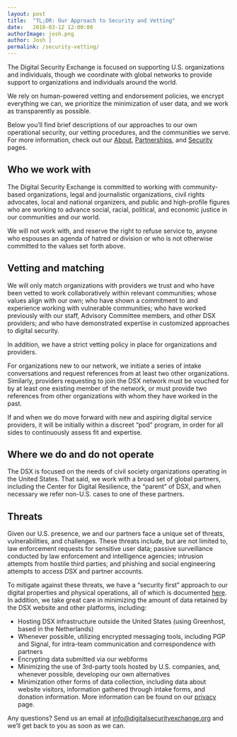 ```yaml
---
layout: post
title:  "TL;DR: Our Approach to Security and Vetting"
date:   2018-03-12 12:00:00
authorImage: josh.png
author: Josh |
permalink: /security-vetting/
---
```

The Digital Security Exchange is focused on supporting U.S. organizations and individuals, though we coordinate with global networks to provide support to organizations and individuals around the world.

We rely on human-powered vetting and endorsement policies, we encrypt everything we can, we prioritize the minimization of user data, and we work as transparently as possible.

Below you’ll find brief descriptions of our approaches to our own operational security, our vetting procedures, and the communities we serve. For more information, check out our [About](/about), [Partnerships](/partnerships), and [Security](/security) pages.  

## Who we work with

The Digital Security Exchange is committed to working with community-based organizations, legal and journalistic organizations, civil rights advocates, local and national organizers, and public and high-profile figures who are working to advance social, racial, political, and economic justice in our communities and our world.

We will not work with, and reserve the right to refuse service to, anyone who espouses an agenda of hatred or division or who is not otherwise committed to the values set forth above.

## Vetting and matching

We will only match organizations with providers we trust and who have been vetted to work collaboratively within relevant communities; whose values align with our own; who have shown a commitment to and experience working with vulnerable communities; who have worked previously with our staff, Advisory Committee members, and other DSX providers; and who have demonstrated expertise in customized approaches to digital security.

In addition, we have a strict vetting policy in place for organizations and providers.

For organizations new to our network, we initiate a series of intake conversations and request references from at least two other organizations. Similarly, providers requesting to join the DSX network must be vouched for by at least one existing member of the network, or must provide two references from other organizations with whom they have worked in the past.

If and when we do move forward with new and aspiring digital service providers, it will be initially within a discreet “pod” program, in order for all sides to continuously assess fit and expertise.


## Where we do and do not operate

The DSX is focused on the needs of civil society organizations operating in the United States. That said, we work with a broad set of global partners, including the Center for Digital Resilience, the “parent” of DSX, and when necessary we refer non-U.S. cases to one of these partners.

## Threats

Given our U.S. presence, we and our partners face a unique set of threats, vulnerabilities, and challenges. These threats include, but are not limited to, law enforcement requests for sensitive user data; passive surveillance conducted by law enforcement and intelligence agencies; intrusion attempts from hostile third parties; and phishing and social engineering attempts to access DSX and partner accounts.

To mitigate against these threats, we have a “security first” approach to our digital properties and physical operations, all of which is documented [here](/security). In addition, we take great care in minimizing the amount of data retained by the DSX website and other platforms, including:

- Hosting DSX infrastructure outside the United States (using Greenhost, based in the Netherlands)
- Whenever possible, utilizing encrypted messaging tools, including PGP and Signal, for intra-team communication and correspondence with partners
- Encrypting data submitted via our webforms
- Minimizing the use of 3rd-party tools hosted by U.S. companies, and, whenever possible, developing our own alternatives
- Minimization other forms of data collection, including data about website visitors, information gathered through intake forms, and donation information. More information can be found on our [privacy](/privacy) page.

Any questions? Send us an email at [info@digitalsecurityexchange.org](info@digitalsecurityexchange.org) and we’ll get back to you as soon as we can.

